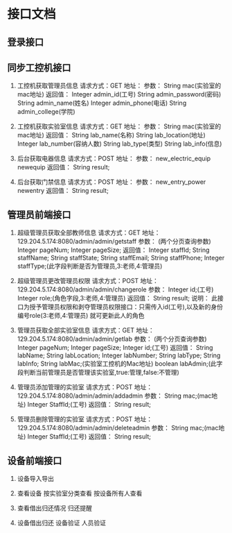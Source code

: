 # 接口文档

## 登录接口

## 同步工控机接口

1. 工控机获取管理员信息
请求方式：GET
地址：
参数：
	String mac(实验室的mac地址)
返回值：
	Integer admin_id(工号)
	String admin_password(密码)
	String admin_name(姓名)
	Integer admin_phone(电话)
	String admin_college(学院)

2. 工控机获取实验室信息
请求方式：GET
地址：
参数：
	String mac(实验室的mac地址)
返回值：
	String lab_name(名称)
	String lab_location(地址)
	Integer lab_number(容纳人数)
	String lab_type(类型)
	String lab_info(信息)

3. 后台获取电器信息
请求方式：POST
地址：
参数：
	new_electric_equip newequip
返回值：
	String result;

4. 后台获取门禁信息
请求方式：POST
地址：
参数：
	new_entry_power newentry
返回值：
	String result;

## 管理员前端接口

1. 超级管理员获取全部教师信息
请求方式：GET
地址：129.204.5.174:8080/admin/admin/getstaff
参数：
	(两个分页查询参数)
	Integer pageNum;
	Integer pageSize;
返回值：
	Integer staffId;
	String staffName;
	String staffState;
	String staffEmail;
	String staffPhone;
	Integer staffType;(此字段判断是否为管理员,3:老师,4:管理员)

2. 超级管理员更改管理员权限
请求方式：POST
地址：129.204.5.174:8080/admin/admin/changerole
参数：
	Integer id;(工号)
	Integer role;(角色字段,3:老师,4:管理员)
返回值：
	String result;
说明：
	此接口为授予管理员权限和剥夺管理员权限接口：只需传入id(工号),以及新的身份编号role(3:老师,4:管理员)
	就可更新此人的角色

3. 管理员获取全部实验室信息
请求方式：GET
地址：129.204.5.174:8080/admin/admin/getlab
参数：
	(两个分页查询参数)
	Integer pageNum;
	Integer pageSize;
	Integer id;(工号)
返回值：
	String labName;
	String labLocation;
	Integer labNumber;
	String labType;
	String labInfo;
	String labMac;(实验室工控机的Mac地址)
	boolean labAdmin;(此字段判断当前管理员是否管理该实验室,true:管理,false:不管理)

4. 管理员添加管理的实验室
请求方式：POST
地址：129.204.5.174:8080/admin/admin/addadmin
参数：
	String mac;(mac地址)
	Integer StaffId;(工号)
返回值：
	String result;

5. 管理员删除管理的实验室
请求方式：POST
地址：129.204.5.174:8080/admin/admin/deleteadmin
参数：
	String mac;(mac地址)
	Integer StaffId;(工号)
返回值：
	String result;

## 设备前端接口

1. 设备导入导出

2. 查看设备
	按实验室分类查看
	按设备所有人查看

3. 查看借出归还情况
	归还提醒

4. 设备借出归还
	设备验证
	人员验证
